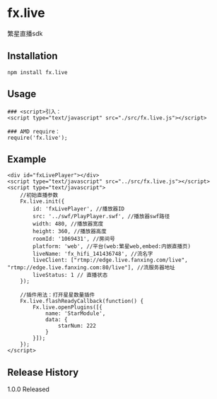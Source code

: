 fx.live
===
繁星直播sdk

## Installation
	npm install fx.live

## Usage
	### <script>引入：
	<script type="text/javascript" src="./src/fx.live.js"></script>

	### AMD require：
	require('fx.live');

## Example
	<div id="fxLivePlayer"></div>
	<script type="text/javascript" src="../src/fx.live.js"></script>
	<script type="text/javascript">
		//初始直播参数
		Fx.live.init({
			id: 'fxLivePlayer', //播放器ID
			src: '../swf/PlayPlayer.swf', //播放器swf路径
			width: 480, //播放器宽度
			height: 360, //播放器高度
			roomId: '1069431', //房间号
			platform: 'web', //平台(web:繁星web,embed:内嵌直播页)
			liveName: 'fx_hifi_141436748', //流名字
			liveClient: ["rtmp://edge.live.fanxing.com/live", "rtmp://edge.live.fanxing.com:80/live"], //流服务器地址
			liveStatus: 1 // 直播状态
		});

		//插件用法：打开星星数量插件
		Fx.live.flashReadyCallback(function() {
			Fx.live.openPlugins([{
				name: 'StarModule',
				data: {
					starNum: 222
				}
			}]);
		});
	</script>

## Release History
1.0.0 Released
